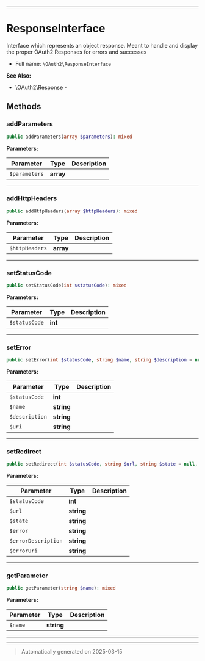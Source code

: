***

# ResponseInterface

Interface which represents an object response.  Meant to handle and display the proper OAuth2 Responses
for errors and successes



* Full name: `\OAuth2\ResponseInterface`

**See Also:**

* \OAuth2\Response - 



## Methods


### addParameters



```php
public addParameters(array $parameters): mixed
```








**Parameters:**

| Parameter | Type | Description |
|-----------|------|-------------|
| `$parameters` | **array** |  |





***

### addHttpHeaders



```php
public addHttpHeaders(array $httpHeaders): mixed
```








**Parameters:**

| Parameter | Type | Description |
|-----------|------|-------------|
| `$httpHeaders` | **array** |  |





***

### setStatusCode



```php
public setStatusCode(int $statusCode): mixed
```








**Parameters:**

| Parameter | Type | Description |
|-----------|------|-------------|
| `$statusCode` | **int** |  |





***

### setError



```php
public setError(int $statusCode, string $name, string $description = null, string $uri = null): mixed
```








**Parameters:**

| Parameter | Type | Description |
|-----------|------|-------------|
| `$statusCode` | **int** |  |
| `$name` | **string** |  |
| `$description` | **string** |  |
| `$uri` | **string** |  |





***

### setRedirect



```php
public setRedirect(int $statusCode, string $url, string $state = null, string $error = null, string $errorDescription = null, string $errorUri = null): mixed
```








**Parameters:**

| Parameter | Type | Description |
|-----------|------|-------------|
| `$statusCode` | **int** |  |
| `$url` | **string** |  |
| `$state` | **string** |  |
| `$error` | **string** |  |
| `$errorDescription` | **string** |  |
| `$errorUri` | **string** |  |





***

### getParameter



```php
public getParameter(string $name): mixed
```








**Parameters:**

| Parameter | Type | Description |
|-----------|------|-------------|
| `$name` | **string** |  |





***


***
> Automatically generated on 2025-03-15
